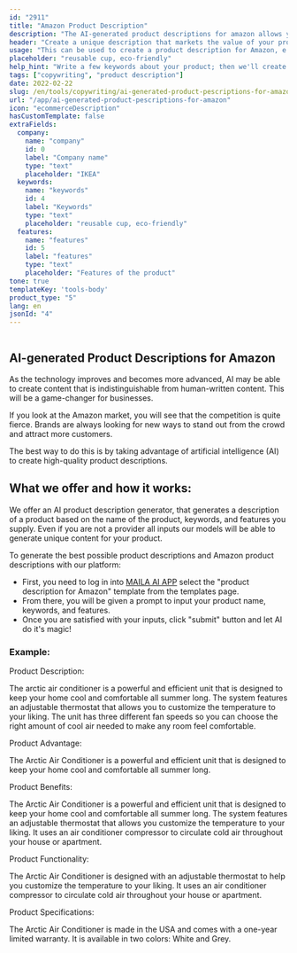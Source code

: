 ```yaml
---
id: "2911"
title: "Amazon Product Description"
description: "The AI-generated product descriptions for amazon allows you to easily create product descriptions that are optimized for Amazon search. This is a great way to save time and increase sales on your product listings by automating the content creation process."
header: "Create a unique description that markets the value of your product."
usage: "This can be used to create a product description for Amazon, e.g. online food deliveries, clothing, etc."
placeholder: "reusable cup, eco-friendly"
help_hint: "Write a few keywords about your product; then we'll create a Product Description for the given text"
tags: ["copywriting", "product description"]
date: 2022-02-22
slug: /en/tools/copywriting/ai-generated-product-pescriptions-for-amazon
url: "/app/ai-generated-product-pescriptions-for-amazon"
icon: "ecommerceDescription"
hasCustomTemplate: false
extraFields:
  company:
    name: "company"
    id: 0
    label: "Company name"
    type: "text"
    placeholder: "IKEA"
  keywords:
    name: "keywords"
    id: 4
    label: "Keywords"
    type: "text"
    placeholder: "reusable cup, eco-friendly"
  features:
    name: "features"
    id: 5
    label: "features"
    type: "text"
    placeholder: "Features of the product"
tone: true
templateKey: 'tools-body'
product_type: "5"
lang: en
jsonId: "4"
---
```


```toc
```
## AI-generated Product Descriptions for Amazon

As the technology improves and becomes more advanced, AI may be able to create content that is indistinguishable from human-written content. This will be a game-changer for businesses.

If you look at the Amazon market, you will see that the competition is quite fierce. Brands are always looking for new ways to stand out from the crowd and attract more customers.

The best way to do this is by taking advantage of artificial intelligence (AI) to create high-quality product descriptions.

## What we offer and how it works:


We offer an AI product description generator, that generates a description of a product based on the name of the product, keywords, and features you supply. Even if you are not a provider all inputs our models will be able to generate unique content for your product.

To generate the best possible product descriptions and Amazon product descriptions with our platform:

- First, you need to log in into [MAILA AI APP](https://maila.ai/app/list) select the "product description for Amazon" template from the templates page.
- From there, you will be given a prompt to input your product name, keywords, and features.
- Once you are satisfied with your inputs, click "submit" button and let AI do it's magic!

### Example:

Product Description:


The arctic air conditioner is a powerful and efficient unit that is designed to keep your home cool and comfortable all summer long. The system features an adjustable thermostat that allows you to customize the temperature to your liking. The unit has three different fan speeds so you can choose the right amount of cool air needed to make any room feel comfortable.

Product Advantage:

The Arctic Air Conditioner is a powerful and efficient unit that is designed to keep your home cool and comfortable all summer long.

Product Benefits:

The Arctic Air Conditioner is a powerful and efficient unit that is designed to keep your home cool and comfortable all summer long. The system features an adjustable thermostat that allows you customize the temperature to your liking. It uses an air conditioner compressor to circulate cold air throughout your house or apartment.

Product Functionality:

The Arctic Air Conditioner is designed with an adjustable thermostat to help you customize the temperature to your liking. It uses an air conditioner compressor to circulate cold air throughout your house or apartment.

Product Specifications:

The Arctic Air Conditioner is made in the USA and comes with a one-year limited warranty. It is available in two colors: White and Grey.
